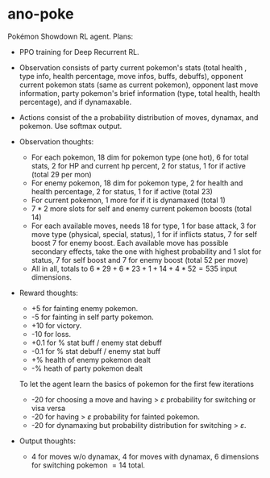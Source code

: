 # ano-poke

Pokémon Showdown RL agent. Plans:

- PPO training for Deep Recurrent RL.
- Observation consists of party current pokemon's stats (total health , type info, health percentage, move infos, buffs, debuffs), opponent current pokemon stats (same as current pokemon), opponent last move information, party pokemon's brief information (type, total health, health percentage), and if dynamaxable.
- Actions consist of the a probability distribution of moves, dynamax, and pokemon. Use softmax output.

- Observation thoughts:

  - For each pokemon, 18 dim for pokemon type (one hot), 6 for total stats, 2 for HP and current hp percent, 2 for status, 1 for if active (total 29 per mon)
  - For enemy pokemon, 18 dim for pokemon type, 2 for health and health percentage, 2 for status, 1 for if active (total 23)
  - For current pokemon, 1 more for if it is dynamaxed (total 1)
  - $7*2$ more slots for self and enemy current pokemon boosts (total 14)
  - For each available moves, needs 18 for type, 1 for base attack, 3 for move type (physical, special, status), 1 for if inflicts status, 7 for self boost 7 for enemy boost. Each available move has possible secondary effects, take the one with highest probability and 1 slot for status, 7 for self boost and 7 for enemy boost (total 52 per move)
  - All in all, totals to $6 * 29+6 * 23+1+14+4 * 52=535$ input dimensions.

- Reward thoughts:

  - +5 for fainting enemy pokemon.
  - -5 for fainting in self party pokemon.
  - +10 for victory.
  - -10 for loss.
  - +0.1 for % stat buff / enemy stat debuff
  - -0.1 for % stat debuff / enemy stat buff
  - +% health of enemy pokemon dealt
  - -% heath of party pokemon dealt

  To let the agent learn the basics of pokemon for the first few iterations

  - -20 for choosing a move and having > $\varepsilon$ probability for switching or visa versa
  - -20 for having > $\varepsilon$ probability for fainted pokemon.
  - -20 for dynamaxing but probability distribution for switching > $\varepsilon$.

- Output thoughts:
  - 4 for moves w/o dynamax, 4 for moves with dynamax, 6 dimensions for switching pokemon $= 14$ total.
